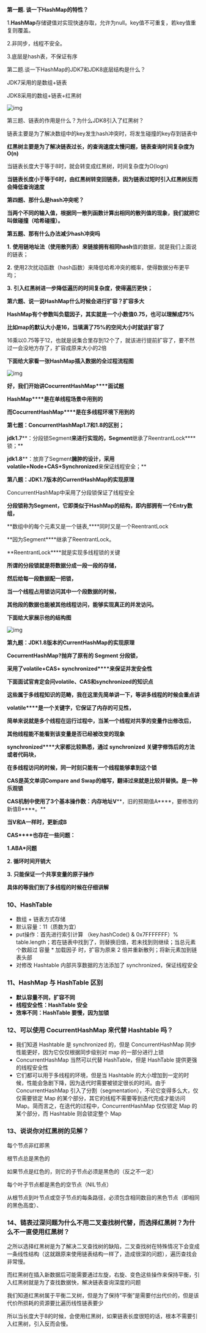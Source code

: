 **第一题.    谈一下HashMap的特性？**

1.**HashMap**存储键值对实现快速存取，允许为null。key值不可重复，若key值重复则覆盖。

2.非同步，线程不安全。

3.底层是hash表，不保证有序

 

第二题.谈一下HashMap的JDK7和JDK8底层结构是什么？

JDK7采用的是数组+链表

JDK8采用的数组+链表+红黑树

 

![img](HashMap常见面试题.assets/640-1588988568289.webp)



第三题、链表的作用是什么？为什么JDK8引入了红黑树？

链表主要是为了解决数组中的key发生hash冲突时，将发生碰撞的key存到链表中

**红黑树主要是为了解决链表过长，的查询速度太慢问题，链表查询时间复杂度为O(n)**

当链表长度大于等于8时，就会转变成红黑树，时间复杂度为O(logn)

**当链表长度小于等于6时，由红黑树转变回链表，因为链表过短时引入红黑树反而会降低查询速度**




**第四题、那什么是hash冲突呢？**

**当两个不同的输入值，根据同一散列函数计算出相同的散列值的现象，我们就把它叫做碰撞（哈希碰撞）。**

 

**第五题、那有什么办法减少hash冲突吗**

**1.** **使用链地址法（使用散列表）来链接拥有相同hash**值的数据，就是我们上面说的链表；

**2.** 使用2次扰动函数（hash函数）来降低哈希冲突的概率，使得数据分布更平均；

**3.** **引入红黑树进一步降低遍历的时间复杂度，使得遍历更快；**

 

**第六题、说一说HashMap什么时候会进行扩容？扩容多大**

**HashMap有个参数叫负载因子，其实就是一个小数值0.75，也可以理解成75%**

**比如map的默认大小是16，当填满了75%的空间大小时就该扩容了**

16乘以0.75等于12，也就是说集合里存到12个了，就该进行提前扩容了，要不然过一会没地方存了，扩容成原来大小的2倍

 

**下面给大家看一张HashMap插入数据的全过程流程图**

 

![img](HashMap常见面试题.assets/640.png)



**好，我们开始讲CocurrentHashMap****面试题**

**HashMap****是在单线程场景中用到的**

**而CocurrentHashMap****是在多线程环境下用到的**

 

**第七题：ConcurrentHashMap1.7****和1.8****的区别；**

**jdk1.7****：分段锁Segment****来进行实现的，Segment****继承了ReentrantLock****锁；**

**jdk1.8****：放弃了Segment****臃肿的设计，采用volatile+Node+CAS+Synchronized****来保证线程安全；**

 

**第八题：JDK1.7版本的CurrentHashMap的实现原理**

ConcurrentHashMap中采用了分段锁保证了线程安全

**分段锁称为Segment，它即类似于HashMap的结构，即内部拥有一个Entry数组，**

**数组中的每个元素又是一个链表,****同时又是一个ReentrantLock

**因为Segment****继承了ReentrantLock。

**ReentrantLock****就是实现多线程锁的关键

**所谓的分段锁就是将数据分成一段一段的存储，**

**然后给每一段数据配一把锁，**

**当一个线程占用锁访问其中一个段数据的时候，**

**其他段的数据也能被其他线程访问，能够实现真正的并发访问。**

**下面给大家展示他的结构图**

 

![img](HashMap常见面试题.assets/640.webp)



**第九题：JDK1.8版本的CurrentHashMap的实现原理**

**CocurrentHashMap?抛弃了原有的 Segment 分段锁，**

**采用了volatile+CAS+ synchronized****来保证并发安全性**

 

**下面面试官肯定会问volatile、CAS和synchronized的知识点**

**这些属于多线程知识的范畴，我在这里先简单讲一下，等讲多线程的时候会重点讲**

**volatile****是一个关键字，它保证了内存的可见性，**

**简单来说就是多个线程在运行过程中，当某一个线程对共享的变量作出修改后，**

**其他线程能不能看到该变量是否已经被改变的现象**

**synchronized****大家都比较熟悉，通过 synchronized** **关键字修饰后的方法或者代码块，**

**在多线程访问的时候，同一时刻只能有一个线程能够拿到这个锁**

**CAS****是英文单词Compare and Swap****的缩写，翻译过来就是比较并替换。是一种乐观锁**

**CAS****机制中使用了3****个基本操作数：内存地址V****，旧的预期值A****，要修改的新值B****。**

**当V****和A****一样时，更新成B**

**CAS****也存在一些问题：**

**1.ABA*问题**

**2.    循环时间开销大**

**3.**  **只能保证一个共享变量的原子操作**

**具体的等我们到了多线程的时候在仔细讲解**

### 10、HashTable

- 数组 + 链表方式存储
- 默认容量：11（质数为宜）
- put操作：首先进行索引计算 （key.hashCode() & 0x7FFFFFFF）% table.length；若在链表中找到了，则替换旧值，若未找到则继续；当总元素个数超过 容量 * 加载因子 时，扩容为原来 2 倍并重新散列；将新元素加到链表头部
- 对修改 Hashtable 内部共享数据的方法添加了 synchronized，保证线程安全



### 11、HashMap 与 HashTable 区别

- **默认容量不同，扩容不同**
- **线程安全性：HashTable 安全**
- **效率不同：HashTable 要慢，因为加锁**

### 12、可以使用 CocurrentHashMap 来代替 Hashtable 吗？

- 我们知道 Hashtable 是 synchronized 的，但是 ConcurrentHashMap 同步性能更好，因为它仅仅根据同步级别对 map 的一部分进行上锁
- ConcurrentHashMap 当然可以代替 HashTable，但是 HashTable 提供更强的线程安全性
- 它们都可以用于多线程的环境，但是当 Hashtable 的大小增加到一定的时候，性能会急剧下降，因为迭代时需要被锁定很长的时间。由于 ConcurrentHashMap 引入了分割（segmentation），不论它变得多么大，仅仅需要锁定 Map 的某个部分，其它的线程不需要等到迭代完成才能访问 Map。简而言之，在迭代的过程中，ConcurrentHashMap 仅仅锁定 Map 的某个部分，而 Hashtable 则会锁定整个 Map

### 13、说说你对红黑树的见解？

每个节点非红即黑

根节点总是黑色的

如果节点是红色的，则它的子节点必须是黑色的（反之不一定）

每个叶子节点都是黑色的空节点（NIL节点）

从根节点到叶节点或空子节点的每条路径，必须包含相同数目的黑色节点（即相同的黑色高度）、

### 14、链表过深问题为什么不用二叉查找树代替，而选择红黑树？为什么不一直使用红黑树？

之所以选择红黑树是为了解决二叉查找树的缺陷，二叉查找树在特殊情况下会变成一条线性结构（这就跟原来使用链表结构一样了，造成很深的问题），遍历查找会非常慢。



而红黑树在插入新数据后可能需要通过左旋，右旋、变色这些操作来保持平衡，引入红黑树就是为了查找数据快，解决链表查询深度的问题



我们知道红黑树属于平衡二叉树，但是为了保持“平衡”是需要付出代价的，但是该代价所损耗的资源要比遍历线性链表要少



所以当长度大于8的时候，会使用红黑树，如果链表长度很短的话，根本不需要引入红黑树，引入反而会慢。

